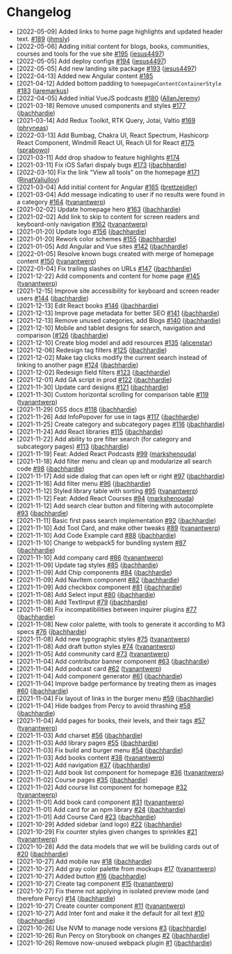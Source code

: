 # Changelog

- [2022-05-09] Added links to home page highlights and updated header text.
  [\#189](https://github.com/thisdot/framework.dev/pull/189)
  ([jhmsly](https://github.com/jhmsly))
- [2022-05-06] Adding initial content for blogs, books, communities, courses and
  tools for the vue site
  [\#195](https://github.com/thisdot/framework.dev/pull/195)
  ([jesus4497](https://github.com/jesus4497))
- [2022-05-05] Add deploy configs
  [\#194](https://github.com/thisdot/framework.dev/pull/194)
  ([jesus4497](https://github.com/jesus4497))
- [2022-05-05] Add new landing site package
  [\#193](https://github.com/thisdot/framework.dev/pull/193)
  ([jesus4497](https://github.com/jesus4497))
- [2022-04-13] Added new Angular content
  [\#185](https://github.com/thisdot/framework.dev/pull/185)
- [2021-04-12] Added bottom padding to `homepageContentContainerStyle`
  [\#183](https://github.com/thisdot/framework.dev/pull/183)
  ([iaremarkus](https://github.com/iaremarkus))
- [2022-04-05] Added initial VueJS podcasts
  [\#180](https://github.com/thisdot/framework.dev/pull/180)
  ([AllanJeremy](https://github.com/AllanJeremy))
- [2021-03-18] Remove unused components and styles
  [\#177](https://github.com/thisdot/framework.dev/pull/177)
  ([jbachhardie](https://github.com/jbachhardie))
- [2021-03-14] Add Redux Toolkit, RTK Query, Jotai, Valtio
  [\#169](https://github.com/thisdot/framework.dev/pull/169)
  ([phryneas](https://github.com/phryneas))
- [2022-03-13] Add Bumbag, Chakra UI, React Spectrum, Hashicorp React Component,
  Windmill React UI, Reach UI for React
  [\#175](https://github.com/thisdot/framework.dev/pull/175)
  ([sprabowo](https://github.com/sprabowo))
- [2021-03-11] Add drop shadow to feature highlights
  [\#174](https://github.com/thisdot/framework.dev/pull/174)
- [2021-03-11] Fix iOS Safari dispaly bugs
  [\#173](https://github.com/thisdot/framework.dev/pull/173)
  ([jbachhardie](https://github.com/jbachhardie))
- [2022-03-10] Fix the link "View all tools" on the homepage
  [\#171](https://github.com/thisdot/framework.dev/pull/171)
  ([RinatValiullov](https://github.com/RinatValiullov))
- [2021-03-04] Add initial content for Angular
  [\#165](https://github.com/thisdot/framework.dev/pull/165)
  ([brettzeidler](https://github.com/brettzeidler))
- [2021-03-04] Add message indicating to user if no results were found in a
  category [\#164](https://github.com/thisdot/framework.dev/pull/164)
  ([tvanantwerp](https://github.com/tvanantwerp))
- [2021-02-02] Update homepage hero
  [\#163](https://github.com/thisdot/framework.dev/pull/163)
  ([jbachhardie](https://github.com/jbachhardie))
- [2021-02-02] Add link to skip to content for screen readers and keyboard-only
  navigation [\#162](https://github.com/thisdot/framework.dev/pull/162)
  ([tvanantwerp](https://github.com/tvanantwerp))
- [2021-01-20] Update logo
  [\#156](https://github.com/thisdot/framework.dev/pull/156)
  ([jbachhardie](https://github.com/jbachhardie))
- [2021-01-20] Rework color schemes
  [\#155](https://github.com/thisdot/framework.dev/pull/155)
  ([jbachhardie](https://github.com/jbachhardie))
- [2021-01-05] Add Angular and Vue sites
  [\#142](https://github.com/thisdot/framework.dev/pull/142)
  ([jbachhardie](https://github.com/jbachhardie))
- [2022-01-05] Resolve known bugs created with merge of homepage content
  [\#150](https://github.com/thisdot/framework.dev/pull/150)
  ([tvanantwerp](https://github.com/tvanantwerp))
- [2022-01-04] Fix trailing slashes on URLs
  [\#147](https://github.com/thisdot/framework.dev/pull/147)
  ([jbachhardie](https://github.com/jbachhardie))
- [2021-12-22] Add components and content for home page
  [\#145](https://github.com/thisdot/framework.dev/pull/145)
  ([tvanantwerp](https://github.com/tvanantwerp))
- [2021-12-15] Improve site accessibility for keyboard and screen reader users
  [\#144](https://github.com/thisdot/framework.dev/pull/144)
  ([jbachhardie](https://github.com/jbachhardie))
- [2021-12-13] Edit React books
  [\#146](https://github.com/thisdot/framework.dev/pull/146)
  ([jbachhardie](https://github.com/jbachhardie))
- [2021-12-13] Improve page metadata for better SEO
  [\#141](https://github.com/thisdot/framework.dev/pull/141)
  ([jbachhardie](https://github.com/jbachhardie))
- [2021-12-13] Remove unused categories, add Blogs
  [\#140](https://github.com/thisdot/framework.dev/pull/135)
  ([jbachhardie](https://github.com/jbachhardie))
- [2021-12-10] Mobile and tablet designs for search, navigation and comparison
  [\[#126](https://github.com/thisdot/framework.dev/issues/126)
  ([jbachhardie](https://github.com/jbachhardie))
- [2021-12-10] Create blog model and add resources
  [\#135](https://github.com/thisdot/framework.dev/pull/135)
  ([alicenstar](https://github.com/alicenstar))
- [2021-12-06] Redesign tag filters
  [\#125](https://github.com/thisdot/framework.dev/pull/125)
  ([jbachhardie](https://github.com/jbachhardie))
- [2021-12-02] Make tag clicks modify the current search instead of linking to
  another page [\#124](https://github.com/thisdot/framework.dev/pull/124)
  ([jbachhardie](https://github.com/jbachhardie))
- [2021-12-02] Redesign field filters
  [\#123](https://github.com/thisdot/framework.dev/pull/123)
  ([jbachhardie](https://github.com/jbachhardie))
- [2021-12-01] Add GA script in prod
  [\#122](https://github.com/thisdot/framework.dev/pull/122)
  ([jbachhardie](https://github.com/jbachhardie))
- [2021-11-30] Update card designs
  [\#121](https://github.com/thisdot/framework.dev/pull/121)
  ([jbachhardie](https://github.com/jbachhardie))
- [2021-11-30] Custom horizontal scrolling for comparison table
  [\#119](https://github.com/thisdot/framework.dev/pull/119)
  ([tvanantwerp](https://github.com/tvanantwerp))
- [2021-11-29] OSS docs
  [\#118](https://github.com/thisdot/framework.dev/pull/118)
  ([jbachhardie](https://github.com/jbachhardie))
- [2021-11-26] Add InfoPopover for use in tags
  [\#117](https://github.com/thisdot/framework.dev/pull/117)
  ([jbachhardie](https://github.com/jbachhardie))
- [2021-11-25] Create category and subcategory pages
  [\#116](https://github.com/thisdot/framework.dev/pull/116)
  ([jbachhardie](https://github.com/jbachhardie))
- [2021-11-24] Add React libraries
  [\#115](https://github.com/thisdot/framework.dev/pull/115)
  ([jbachhardie](https://github.com/jbachhardie))
- [2021-11-22] Add ability to pre filter search \(for category and subcategory
  pages\) [\#113](https://github.com/thisdot/framework.dev/pull/113)
  ([jbachhardie](https://github.com/jbachhardie))
- [2021-11-19] Feat: Added React Podcasts
  [\#99](https://github.com/thisdot/framework.dev/pull/99)
  ([markshenouda](https://github.com/markshenouda))
- [2021-11-18] Add filter menu and clean up and modularize all search code
  [\#98](https://github.com/thisdot/framework.dev/pull/98)
  ([jbachhardie](https://github.com/jbachhardie))
- [2021-11-17] Add side dialog that can open left or right
  [\#97](https://github.com/thisdot/framework.dev/pull/97)
  ([jbachhardie](https://github.com/jbachhardie))
- [2021-11-16] Add filter menu
  [\#96](https://github.com/thisdot/framework.dev/pull/96)
  ([jbachhardie](https://github.com/jbachhardie))
- [2021-11-12] Styled library table with sorting
  [\#95](https://github.com/thisdot/framework.dev/pull/95)
  ([tvanantwerp](https://github.com/tvanantwerp))
- [2021-11-12] Feat: Added React Courses
  [\#94](https://github.com/thisdot/framework.dev/pull/94)
  ([markshenouda](https://github.com/markshenouda))
- [2021-11-12] Add search clear button and filtering with autocomplete
  [\#93](https://github.com/thisdot/framework.dev/pull/93)
  ([jbachhardie](https://github.com/jbachhardie))
- [2021-11-11] Basic first pass search implementation
  [\#92](https://github.com/thisdot/framework.dev/pull/92)
  ([jbachhardie](https://github.com/jbachhardie))
- [2021-11-10] Add Tool Card, and make other tweaks
  [\#89](https://github.com/thisdot/framework.dev/pull/89)
  ([tvanantwerp](https://github.com/tvanantwerp))
- [2021-11-10] Add Code Example card
  [\#88](https://github.com/thisdot/framework.dev/pull/88)
  ([jbachhardie](https://github.com/jbachhardie))
- [2021-11-10] Change to webpack5 for bundling system
  [\#87](https://github.com/thisdot/framework.dev/pull/87)
  ([jbachhardie](https://github.com/jbachhardie))
- [2021-11-10] Add company card
  [\#86](https://github.com/thisdot/framework.dev/pull/86)
  ([tvanantwerp](https://github.com/tvanantwerp))
- [2021-11-09] Update tag styles
  [\#85](https://github.com/thisdot/framework.dev/pull/85)
  ([jbachhardie](https://github.com/jbachhardie))
- [2021-11-09] Add Chip components
  [\#84](https://github.com/thisdot/framework.dev/pull/84)
  ([jbachhardie](https://github.com/jbachhardie))
- [2021-11-09] Add NavItem component
  [\#82](https://github.com/thisdot/framework.dev/pull/82)
  ([jbachhardie](https://github.com/jbachhardie))
- [2021-11-09] Add checkbox component
  [\#81](https://github.com/thisdot/framework.dev/pull/81)
  ([jbachhardie](https://github.com/jbachhardie))
- [2021-11-08] Add Select input
  [\#80](https://github.com/thisdot/framework.dev/pull/80)
  ([jbachhardie](https://github.com/jbachhardie))
- [2021-11-08] Add TextInput
  [\#79](https://github.com/thisdot/framework.dev/pull/79)
  ([jbachhardie](https://github.com/jbachhardie))
- [2021-11-08] Fix incompatibilities between inquirer plugins
  [\#77](https://github.com/thisdot/framework.dev/pull/77)
  ([jbachhardie](https://github.com/jbachhardie))
- [2021-11-08] New color palette, with tools to generate it according to M3
  specs [\#76](https://github.com/thisdot/framework.dev/pull/76)
  ([jbachhardie](https://github.com/jbachhardie))
- [2021-11-08] Add new typographic styles
  [\#75](https://github.com/thisdot/framework.dev/pull/75)
  ([tvanantwerp](https://github.com/tvanantwerp))
- [2021-11-08] Add draft button styles
  [\#74](https://github.com/thisdot/framework.dev/pull/74)
  ([tvanantwerp](https://github.com/tvanantwerp))
- [2021-11-05] Add community card
  [\#73](https://github.com/thisdot/framework.dev/pull/73)
  ([tvanantwerp](https://github.com/tvanantwerp))
- [2021-11-04] Add contributor banner component
  [\#63](https://github.com/thisdot/framework.dev/pull/63)
  ([jbachhardie](https://github.com/jbachhardie))
- [2021-11-04] Add podcast card
  [\#62](https://github.com/thisdot/framework.dev/pull/62)
  ([tvanantwerp](https://github.com/tvanantwerp))
- [2021-11-04] Add component generator
  [\#61](https://github.com/thisdot/framework.dev/pull/61)
  ([jbachhardie](https://github.com/jbachhardie))
- [2021-11-04] Improve badge performance by treating them as images
  [\#60](https://github.com/thisdot/framework.dev/pull/60)
  ([jbachhardie](https://github.com/jbachhardie))
- [2021-11-04] Fix layout of links in the burger menu
  [\#59](https://github.com/thisdot/framework.dev/pull/59)
  ([jbachhardie](https://github.com/jbachhardie))
- [2021-11-04] Hide badges from Percy to avoid thrashing
  [\#58](https://github.com/thisdot/framework.dev/pull/58)
  ([jbachhardie](https://github.com/jbachhardie))
- [2021-11-04] Add pages for books, their levels, and their tags
  [\#57](https://github.com/thisdot/framework.dev/pull/57)
  ([tvanantwerp](https://github.com/tvanantwerp))
- [2021-11-03] Add charset
  [\#56](https://github.com/thisdot/framework.dev/pull/56)
  ([jbachhardie](https://github.com/jbachhardie))
- [2021-11-03] Add library pages
  [\#55](https://github.com/thisdot/framework.dev/pull/55)
  ([jbachhardie](https://github.com/jbachhardie))
- [2021-11-03] Fix build and burger menu
  [\#54](https://github.com/thisdot/framework.dev/pull/54)
  ([jbachhardie](https://github.com/jbachhardie))
- [2021-11-03] Add books content
  [\#38](https://github.com/thisdot/framework.dev/pull/38)
  ([tvanantwerp](https://github.com/tvanantwerp))
- [2021-11-02] Add navigation
  [\#37](https://github.com/thisdot/framework.dev/pull/37)
  ([jbachhardie](https://github.com/jbachhardie))
- [2021-11-02] Add book list component for homepage
  [\#36](https://github.com/thisdot/framework.dev/pull/36)
  ([tvanantwerp](https://github.com/tvanantwerp))
- [2021-11-02] Course pages
  [\#35](https://github.com/thisdot/framework.dev/pull/35)
  ([jbachhardie](https://github.com/jbachhardie))
- [2021-11-02] Add course list component for homepage
  [\#32](https://github.com/thisdot/framework.dev/pull/32)
  ([tvanantwerp](https://github.com/tvanantwerp))
- [2021-11-01] Add book card component
  [\#31](https://github.com/thisdot/framework.dev/pull/31)
  ([tvanantwerp](https://github.com/tvanantwerp))
- [2021-11-01] Add card for an npm library
  [\#24](https://github.com/thisdot/framework.dev/pull/24)
  ([jbachhardie](https://github.com/jbachhardie))
- [2021-11-01] Add Course Card
  [\#23](https://github.com/thisdot/framework.dev/pull/23)
  ([jbachhardie](https://github.com/jbachhardie))
- [2021-10-29] Added sidebar \(and logo\)
  [\#22](https://github.com/thisdot/framework.dev/pull/22)
  ([jbachhardie](https://github.com/jbachhardie))
- [2021-10-29] Fix counter styles given changes to sprinkles
  [\#21](https://github.com/thisdot/framework.dev/pull/21)
  ([tvanantwerp](https://github.com/tvanantwerp))
- [2021-10-28] Add the data models that we will be building cards out of
  [\#20](https://github.com/thisdot/framework.dev/pull/20)
  ([jbachhardie](https://github.com/jbachhardie))
- [2021-10-27] Add mobile nav
  [\#18](https://github.com/thisdot/framework.dev/pull/18)
  ([jbachhardie](https://github.com/jbachhardie))
- [2021-10-27] Add gray color palette from mockups
  [\#17](https://github.com/thisdot/framework.dev/pull/17)
  ([tvanantwerp](https://github.com/tvanantwerp))
- [2021-10-27] Added button
  [\#16](https://github.com/thisdot/framework.dev/pull/16)
  ([jbachhardie](https://github.com/jbachhardie))
- [2021-10-27] Create tag component
  [\#15](https://github.com/thisdot/framework.dev/pull/15)
  ([tvanantwerp](https://github.com/tvanantwerp))
- [2021-10-27] Fix theme not applying in isolated preview mode \(and therefore
  Percy\) [\#14](https://github.com/thisdot/framework.dev/pull/14)
  ([jbachhardie](https://github.com/jbachhardie))
- [2021-10-27] Create counter component
  [\#11](https://github.com/thisdot/framework.dev/pull/11)
  ([tvanantwerp](https://github.com/tvanantwerp))
- [2021-10-27] Add Inter font and make it the default for all text
  [\#10](https://github.com/thisdot/framework.dev/pull/10)
  ([jbachhardie](https://github.com/jbachhardie))
- [2021-10-26] Use NVM to manage node versions
  [\#3](https://github.com/thisdot/framework.dev/pull/3)
  ([jbachhardie](https://github.com/jbachhardie))
- [2021-10-26] Run Percy on Storybook on changes
  [\#2](https://github.com/thisdot/framework.dev/pull/2)
  ([jbachhardie](https://github.com/jbachhardie))
- [2021-10-26] Remove now-unused webpack plugin
  [\#1](https://github.com/thisdot/framework.dev/pull/1)
  ([jbachhardie](https://github.com/jbachhardie))
